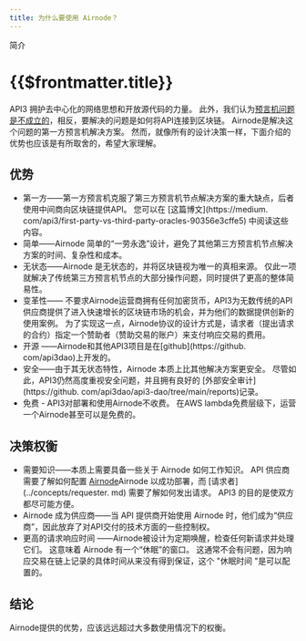```yaml
---
title: 为什么要使用 Airnode？
---
```


<TitleSpan>简介</TitleSpan>

# {{$frontmatter.title}}

<VersionWarning/>

<TocHeader /> <TOC class="table-of-contents" :include-level="[2,3]" />

API3 拥护去中心化的网络思想和开放源代码的力量。 此外，我们认为[预言机问题是不成立的](https://medium.com/api3/the-api-connectivity-problem-bd7fa0420636)，相反，要解决的问题是如何将API连接到区块链。 Airnode是解决这个问题的第一方预言机解决方案。 然而，就像所有的设计决策一样，下面介绍的优势也应该是有所取舍的，希望大家理解。

## 优势

- 第一方——第一方预言机克服了第三方预言机节点解决方案的重大缺点，后者使用中间商向区块链提供API。 您可以在 [这篇博文](https://medium. com/api3/first-party-vs-third-party-oracles-90356e3cffe5) 中阅读这些内容。
- 简单——Airnode 简单的“一劳永逸”设计，避免了其他第三方预言机节点解决方案的时间、复杂性和成本。
- 无状态——Airnode 是无状态的，并将区块链视为唯一的真相来源。 仅此一项就解决了传统第三方预言机节点的大部分操作问题，同时提供了更高的整体简易性。
- 变革性—— 不要求Airnode运营商拥有任何加密货币，API3为无数传统的API供应商提供了进入快速增长的区块链市场的机会，并为他们的数据提供创新的使用案例。 为了实现这一点，Airnode协议的设计方式是，请求者（提出请求的合约）指定一个赞助者（赞助交易的账户）来支付响应交易的费用。
- 开源 ——Airnode和其他API3项目是在[github](https://github. com/api3dao)上开发的。
- 安全——由于其无状态特性，Airnode 本质上比其他解决方案更安全。 尽管如此，API3仍然高度重视安全问题，并且拥有良好的 [外部安全审计](https://github. com/api3dao/api3-dao/tree/main/reports)记录。
- 免费 - API3对部署和使用Airnode不收费。 在AWS lambda免费层级下，运营一个Airnode甚至可以是免费的。

## 决策权衡

- 需要知识——本质上需要具备一些关于 Airnode 如何工作知识。 API 供应商需要了解如何配置 [Airnode](../grp-providers/guides/build-an-airnode/#configuration)Airnode </a>以成功部署，而 [请求者](../concepts/requester. md) 需要了解如何发出请求。 API3 的目的是使双方都尽可能方便。
- Airnode 成为供应商——当 API 提供商开始使用 Airnode 时，他们成为“供应商”，因此放弃了对API交付的技术方面的一些控制权。
- 更高的请求响应时间 ——Airnode被设计为定期唤醒，检查任何新请求并处理它们。 这意味着 Airnode 有一个“休眠”的窗口。 这通常不会有问题，因为响应交易在链上记录的具体时间从来没有得到保证，这个 "休眠时间 "是可以配置的。
<!-- TODO: provide benchmarks -->

## 结论

Airnode提供的优势，应该远远超过大多数使用情况下的权衡。
